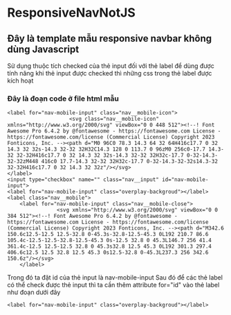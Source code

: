 # ResponsiveNavNotJS

## Đây là template mẫu responsive navbar không dùng Javascript

Sử dụng thuộc tích checked của thẻ input đối với thẻ label để dùng được tính năng khi thẻ input được checked thì những css trong thẻ label được kích hoạt

### Đây là đoạn code ở file html mẫu
```
<label for="nav-mobile-input" class="nav__mobile-icon">
                    <svg class="nav__mobile-icon" xmlns="http://www.w3.org/2000/svg" viewBox="0 0 448 512"><!--! Font Awesome Pro 6.4.2 by @fontawesome - https://fontawesome.com License - https://fontawesome.com/license (Commercial License) Copyright 2023 Fonticons, Inc. --><path d="M0 96C0 78.3 14.3 64 32 64H416c17.7 0 32 14.3 32 32s-14.3 32-32 32H32C14.3 128 0 113.7 0 96zM0 256c0-17.7 14.3-32 32-32H416c17.7 0 32 14.3 32 32s-14.3 32-32 32H32c-17.7 0-32-14.3-32-32zM448 416c0 17.7-14.3 32-32 32H32c-17.7 0-32-14.3-32-32s14.3-32 32-32H416c17.7 0 32 14.3 32 32z"/></svg>
</label>
<input type="checkbox" name="" class="nav__input" id="nav-mobile-input">
<label for="nav-mobile-input" class="overplay-backgroud"></label>
<label class="nav__mobile">
    <label for="nav-mobile-input" class="nav__mobile-close">
                <svg xmlns="http://www.w3.org/2000/svg" viewBox="0 0 384 512"><!--! Font Awesome Pro 6.4.2 by @fontawesome - https://fontawesome.com License - https://fontawesome.com/license (Commercial License) Copyright 2023 Fonticons, Inc. --><path d="M342.6 150.6c12.5-12.5 12.5-32.8 0-45.3s-32.8-12.5-45.3 0L192 210.7 86.6 105.4c-12.5-12.5-32.8-12.5-45.3 0s-12.5 32.8 0 45.3L146.7 256 41.4 361.4c-12.5 12.5-12.5 32.8 0 45.3s32.8 12.5 45.3 0L192 301.3 297.4 406.6c12.5 12.5 32.8 12.5 45.3 0s12.5-32.8 0-45.3L237.3 256 342.6 150.6z"/></svg>
    </label>
```
Trong đó ta đặt id của thẻ input là nav-mobile-input
Sau đó để các thẻ label có thể check được thẻ input thì ta cần thêm attribute for="id" vào thẻ label như đoạn dưới đây

`<label for="nav-mobile-input" class="overplay-backgroud"></label>`